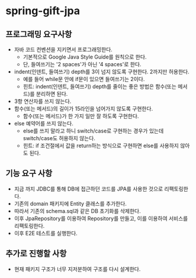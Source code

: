 # spring-gift-jpa

## 프로그래밍 요구사항
- 자바 코드 컨벤션을 지키면서 프로그래밍한다.
    - 기본적으로 Google Java Style Guide를 원칙으로 한다.
    - 단, 들여쓰기는 '2 spaces'가 아닌 '4 spaces'로 한다.
- indent(인덴트, 들여쓰기) depth를 3이 넘지 않도록 구현한다. 2까지만 허용한다.
    - 예를 들어 while문 안에 if문이 있으면 들여쓰기는 2이다.
    - 힌트: indent(인덴트, 들여쓰기) depth를 줄이는 좋은 방법은 함수(또는 메서드)를 분리하면 된다.
- 3항 연산자를 쓰지 않는다.
- 함수(또는 메서드)의 길이가 15라인을 넘어가지 않도록 구현한다.
    - 함수(또는 메서드)가 한 가지 일만 잘 하도록 구현한다.
- else 예약어를 쓰지 않는다.
    - else를 쓰지 말라고 하니 switch/case로 구현하는 경우가 있는데 switch/case도 허용하지 않는다.
    - 힌트: if 조건절에서 값을 return하는 방식으로 구현하면 else를 사용하지 않아도 된다.

## 기능 요구 사항
- 지금 까지 JDBC를 통해 DB에 접근하던 코드를 JPA를 사용한 것으로 리팩토링한다.
- 기존의 domain 패키지에 Entity 클래스를 추가한다.
- 따라서 기존의 schema.sql과 같은 DB 초기화를 삭제한다.
- 이후 JpaRepository를 이용하여 Repository를 만들고, 이를 이용하여 서비스를 리팩토링한다.
- 이후 E2E 테스트를 실행한다.

## 추가로 진행할 사항
- 현재 패키지 구조가 너무 지저분하여 구조를 다시 설계한다.